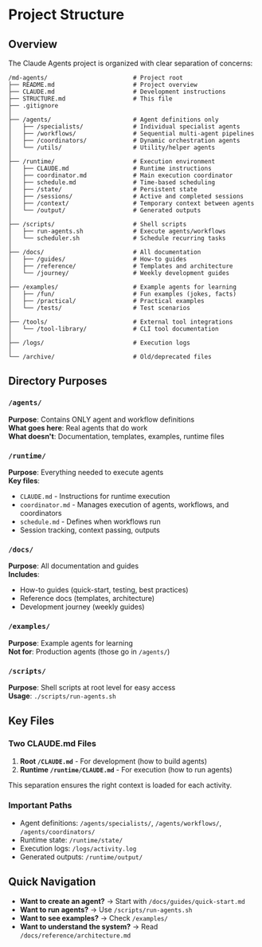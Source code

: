 # Project Structure

## Overview

The Claude Agents project is organized with clear separation of concerns:

```
/md-agents/                        # Project root
├── README.md                      # Project overview
├── CLAUDE.md                      # Development instructions
├── STRUCTURE.md                   # This file
├── .gitignore
│
├── /agents/                       # Agent definitions only
│   ├── /specialists/              # Individual specialist agents
│   ├── /workflows/                # Sequential multi-agent pipelines
│   ├── /coordinators/             # Dynamic orchestration agents
│   └── /utils/                    # Utility/helper agents
│
├── /runtime/                      # Execution environment
│   ├── CLAUDE.md                  # Runtime instructions
│   ├── coordinator.md             # Main execution coordinator
│   ├── schedule.md                # Time-based scheduling
│   ├── /state/                    # Persistent state
│   ├── /sessions/                 # Active and completed sessions
│   ├── /context/                  # Temporary context between agents
│   └── /output/                   # Generated outputs
│
├── /scripts/                      # Shell scripts
│   ├── run-agents.sh              # Execute agents/workflows
│   └── scheduler.sh               # Schedule recurring tasks
│
├── /docs/                         # All documentation
│   ├── /guides/                   # How-to guides
│   ├── /reference/                # Templates and architecture
│   └── /journey/                  # Weekly development guides
│
├── /examples/                     # Example agents for learning
│   ├── /fun/                      # Fun examples (jokes, facts)
│   ├── /practical/                # Practical examples
│   └── /tests/                    # Test scenarios
│
├── /tools/                        # External tool integrations
│   └── /tool-library/             # CLI tool documentation
│
├── /logs/                         # Execution logs
│
└── /archive/                      # Old/deprecated files
```

## Directory Purposes

### `/agents/`
**Purpose**: Contains ONLY agent and workflow definitions  
**What goes here**: Real agents that do work  
**What doesn't**: Documentation, templates, examples, runtime files

### `/runtime/`
**Purpose**: Everything needed to execute agents  
**Key files**:
- `CLAUDE.md` - Instructions for runtime execution
- `coordinator.md` - Manages execution of agents, workflows, and coordinators
- `schedule.md` - Defines when workflows run
- Session tracking, context passing, outputs

### `/docs/`
**Purpose**: All documentation and guides  
**Includes**: 
- How-to guides (quick-start, testing, best practices)
- Reference docs (templates, architecture)
- Development journey (weekly guides)

### `/examples/`
**Purpose**: Example agents for learning  
**Not for**: Production agents (those go in `/agents/`)

### `/scripts/`
**Purpose**: Shell scripts at root level for easy access  
**Usage**: `./scripts/run-agents.sh`

## Key Files

### Two CLAUDE.md Files
1. **Root `/CLAUDE.md`** - For development (how to build agents)
2. **Runtime `/runtime/CLAUDE.md`** - For execution (how to run agents)

This separation ensures the right context is loaded for each activity.

### Important Paths
- Agent definitions: `/agents/specialists/`, `/agents/workflows/`, `/agents/coordinators/`
- Runtime state: `/runtime/state/`
- Execution logs: `/logs/activity.log`
- Generated outputs: `/runtime/output/`

## Quick Navigation

- **Want to create an agent?** → Start with `/docs/guides/quick-start.md`
- **Want to run agents?** → Use `/scripts/run-agents.sh`
- **Want to see examples?** → Check `/examples/`
- **Want to understand the system?** → Read `/docs/reference/architecture.md`